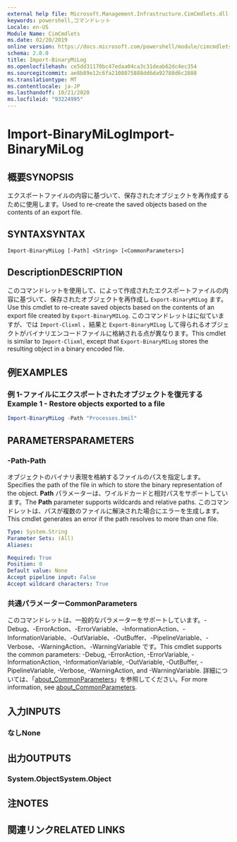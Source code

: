 ```yaml
---
external help file: Microsoft.Management.Infrastructure.CimCmdlets.dll-Help.xml
keywords: powershell,コマンドレット
Locale: en-US
Module Name: CimCmdlets
ms.date: 02/20/2019
online version: https://docs.microsoft.com/powershell/module/cimcmdlets/import-binarymilog?WT.mc_id=ps-gethelp
schema: 2.0.0
title: Import-BinaryMiLog
ms.openlocfilehash: ce5dd31170bc47edaa04ca3c31deab62dc4ec354
ms.sourcegitcommit: ae8b89e12c6fa2108075888dd6da92788d6c2888
ms.translationtype: MT
ms.contentlocale: ja-JP
ms.lasthandoff: 10/21/2020
ms.locfileid: "93224995"
---
```

# <span data-ttu-id="798fa-103">Import-BinaryMiLog</span><span class="sxs-lookup"><span data-stu-id="798fa-103">Import-BinaryMiLog</span></span>

## <span data-ttu-id="798fa-104">概要</span><span class="sxs-lookup"><span data-stu-id="798fa-104">SYNOPSIS</span></span>
<span data-ttu-id="798fa-105">エクスポートファイルの内容に基づいて、保存されたオブジェクトを再作成するために使用します。</span><span class="sxs-lookup"><span data-stu-id="798fa-105">Used to re-create the saved objects based on the contents of an export file.</span></span>

## <span data-ttu-id="798fa-106">SYNTAX</span><span class="sxs-lookup"><span data-stu-id="798fa-106">SYNTAX</span></span>

```
Import-BinaryMiLog [-Path] <String> [<CommonParameters>]
```

## <span data-ttu-id="798fa-107">Description</span><span class="sxs-lookup"><span data-stu-id="798fa-107">DESCRIPTION</span></span>

<span data-ttu-id="798fa-108">このコマンドレットを使用して、によって作成されたエクスポートファイルの内容に基づいて、保存されたオブジェクトを再作成し `Export-BinaryMILog` ます。</span><span class="sxs-lookup"><span data-stu-id="798fa-108">Use this cmdlet to re-create saved objects based on the contents of an export file created by `Export-BinaryMILog`.</span></span> <span data-ttu-id="798fa-109">このコマンドレットはに似ていますが、では `Import-Clixml` 、結果と `Export-BinaryMILog` して得られるオブジェクトがバイナリエンコードファイルに格納される点が異なります。</span><span class="sxs-lookup"><span data-stu-id="798fa-109">This cmdlet is similar to `Import-Clixml`, except that `Export-BinaryMILog` stores the resulting object in a binary encoded file.</span></span>

## <span data-ttu-id="798fa-110">例</span><span class="sxs-lookup"><span data-stu-id="798fa-110">EXAMPLES</span></span>

### <span data-ttu-id="798fa-111">例 1-ファイルにエクスポートされたオブジェクトを復元する</span><span class="sxs-lookup"><span data-stu-id="798fa-111">Example 1 - Restore objects exported to a file</span></span>

```powershell
Import-BinaryMiLog -Path "Processes.bmil"
```

## <span data-ttu-id="798fa-112">PARAMETERS</span><span class="sxs-lookup"><span data-stu-id="798fa-112">PARAMETERS</span></span>

### <span data-ttu-id="798fa-113">-Path</span><span class="sxs-lookup"><span data-stu-id="798fa-113">-Path</span></span>

<span data-ttu-id="798fa-114">オブジェクトのバイナリ表現を格納するファイルのパスを指定します。</span><span class="sxs-lookup"><span data-stu-id="798fa-114">Specifies the path of the file in which to store the binary representation of the object.</span></span> <span data-ttu-id="798fa-115">**Path** パラメーターは、ワイルドカードと相対パスをサポートしています。</span><span class="sxs-lookup"><span data-stu-id="798fa-115">The **Path** parameter supports wildcards and relative paths.</span></span> <span data-ttu-id="798fa-116">このコマンドレットは、パスが複数のファイルに解決された場合にエラーを生成します。</span><span class="sxs-lookup"><span data-stu-id="798fa-116">This cmdlet generates an error if the path resolves to more than one file.</span></span>

```yaml
Type: System.String
Parameter Sets: (All)
Aliases:

Required: True
Position: 0
Default value: None
Accept pipeline input: False
Accept wildcard characters: True
```

### <span data-ttu-id="798fa-117">共通パラメーター</span><span class="sxs-lookup"><span data-stu-id="798fa-117">CommonParameters</span></span>
<span data-ttu-id="798fa-118">このコマンドレットは、一般的なパラメーターをサポートしています。-Debug、-ErrorAction、-ErrorVariable、-InformationAction、-InformationVariable、-OutVariable、-OutBuffer、-PipelineVariable、-Verbose、-WarningAction、-WarningVariable です。</span><span class="sxs-lookup"><span data-stu-id="798fa-118">This cmdlet supports the common parameters: -Debug, -ErrorAction, -ErrorVariable, -InformationAction, -InformationVariable, -OutVariable, -OutBuffer, -PipelineVariable, -Verbose, -WarningAction, and -WarningVariable.</span></span> <span data-ttu-id="798fa-119">詳細については、「[about_CommonParameters](https://go.microsoft.com/fwlink/?LinkID=113216)」を参照してください。</span><span class="sxs-lookup"><span data-stu-id="798fa-119">For more information, see [about_CommonParameters](https://go.microsoft.com/fwlink/?LinkID=113216).</span></span>

## <span data-ttu-id="798fa-120">入力</span><span class="sxs-lookup"><span data-stu-id="798fa-120">INPUTS</span></span>

### <span data-ttu-id="798fa-121">なし</span><span class="sxs-lookup"><span data-stu-id="798fa-121">None</span></span>

## <span data-ttu-id="798fa-122">出力</span><span class="sxs-lookup"><span data-stu-id="798fa-122">OUTPUTS</span></span>

### <span data-ttu-id="798fa-123">System.Object</span><span class="sxs-lookup"><span data-stu-id="798fa-123">System.Object</span></span>

## <span data-ttu-id="798fa-124">注</span><span class="sxs-lookup"><span data-stu-id="798fa-124">NOTES</span></span>

## <span data-ttu-id="798fa-125">関連リンク</span><span class="sxs-lookup"><span data-stu-id="798fa-125">RELATED LINKS</span></span>
